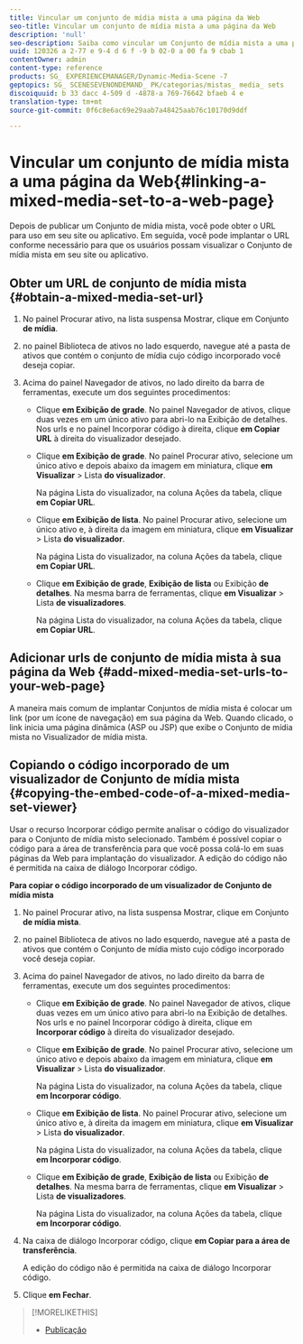 ```yaml
---
title: Vincular um conjunto de mídia mista a uma página da Web
seo-title: Vincular um conjunto de mídia mista a uma página da Web
description: 'null'
seo-description: Saiba como vincular um Conjunto de mídia mista a uma página da Web.
uuid: 120326 a 2-77 e 9-4 d 6 f -9 b 02-0 a 00 fa 9 cbab 1
contentOwner: admin
content-type: reference
products: SG_ EXPERIENCEMANAGER/Dynamic-Media-Scene -7
geptopics: SG_ SCENESEVENONDEMAND_ PK/categorias/mistas_ media_ sets
discoiquuid: b 33 dacc 4-509 d -4878-a 769-76642 bfaeb 4 e
translation-type: tm+mt
source-git-commit: 0f6c8e6ac69e29aab7a48425aab76c10170d9ddf

---
```



# Vincular um conjunto de mídia mista a uma página da Web{#linking-a-mixed-media-set-to-a-web-page}

Depois de publicar um Conjunto de mídia mista, você pode obter o URL para uso em seu site ou aplicativo. Em seguida, você pode implantar o URL conforme necessário para que os usuários possam visualizar o Conjunto de mídia mista em seu site ou aplicativo.

## Obter um URL de conjunto de mídia mista {#obtain-a-mixed-media-set-url}

1. No painel Procurar ativo, na lista suspensa Mostrar, clique em Conjunto **de mídia**.
1. no painel Biblioteca de ativos no lado esquerdo, navegue até a pasta de ativos que contém o conjunto de mídia cujo código incorporado você deseja copiar.
1. Acima do painel Navegador de ativos, no lado direito da barra de ferramentas, execute um dos seguintes procedimentos:

   * Clique **em Exibição de grade**. No painel Navegador de ativos, clique duas vezes em um único ativo para abri-lo na Exibição de detalhes. Nos urls e no painel Incorporar código à direita, clique **em Copiar URL** à direita do visualizador desejado.
   * Clique **em Exibição de grade**. No painel Procurar ativo, selecione um único ativo e depois abaixo da imagem em miniatura, clique **em Visualizar** &gt; Lista **do visualizador**.

      Na página Lista do visualizador, na coluna Ações da tabela, clique **em Copiar URL**.

   * Clique **em Exibição de lista**. No painel Procurar ativo, selecione um único ativo e, à direita da imagem em miniatura, clique **em Visualizar** &gt; Lista **do visualizador**.

      Na página Lista do visualizador, na coluna Ações da tabela, clique **em Copiar URL**.

   * Clique **em Exibição de grade**, **Exibição de lista** ou Exibição **de detalhes**. Na mesma barra de ferramentas, clique **em Visualizar** &gt; Lista **de visualizadores**.

      Na página Lista do visualizador, na coluna Ações da tabela, clique **em Copiar URL**.

## Adicionar urls de conjunto de mídia mista à sua página da Web {#add-mixed-media-set-urls-to-your-web-page}

A maneira mais comum de implantar Conjuntos de mídia mista é colocar um link (por um ícone de navegação) em sua página da Web. Quando clicado, o link inicia uma página dinâmica (ASP ou JSP) que exibe o Conjunto de mídia mista no Visualizador de mídia mista.

## Copiando o código incorporado de um visualizador de Conjunto de mídia mista {#copying-the-embed-code-of-a-mixed-media-set-viewer}

Usar o recurso Incorporar código permite analisar o código do visualizador para o Conjunto de mídia misto selecionado. Também é possível copiar o código para a área de transferência para que você possa colá-lo em suas páginas da Web para implantação do visualizador. A edição do código não é permitida na caixa de diálogo Incorporar código.

**Para copiar o código incorporado de um visualizador de Conjunto de mídia mista**

1. No painel Procurar ativo, na lista suspensa Mostrar, clique em Conjunto **de mídia mista**.
1. no painel Biblioteca de ativos no lado esquerdo, navegue até a pasta de ativos que contém o Conjunto de mídia misto cujo código incorporado você deseja copiar.
1. Acima do painel Navegador de ativos, no lado direito da barra de ferramentas, execute um dos seguintes procedimentos:

   * Clique **em Exibição de grade**. No painel Navegador de ativos, clique duas vezes em um único ativo para abri-lo na Exibição de detalhes. Nos urls e no painel Incorporar código à direita, clique em **Incorporar código** à direita do visualizador desejado.
   * Clique **em Exibição de grade**. No painel Procurar ativo, selecione um único ativo e depois abaixo da imagem em miniatura, clique **em Visualizar** &gt; Lista **do visualizador**.

      Na página Lista do visualizador, na coluna Ações da tabela, clique **em Incorporar código**.

   * Clique **em Exibição de lista**. No painel Procurar ativo, selecione um único ativo e, à direita da imagem em miniatura, clique **em Visualizar** &gt; Lista **do visualizador**.

      Na página Lista do visualizador, na coluna Ações da tabela, clique **em Incorporar código**.

   * Clique **em Exibição de grade**, **Exibição de lista** ou Exibição **de detalhes**. Na mesma barra de ferramentas, clique **em Visualizar** &gt; Lista **de visualizadores**.

      Na página Lista do visualizador, na coluna Ações da tabela, clique **em Incorporar código**.

1. Na caixa de diálogo Incorporar código, clique **em Copiar para a área de transferência**.

   A edição do código não é permitida na caixa de diálogo Incorporar código.

1. Clique **em Fechar**.

>[!MORELIKETHIS]
>
>* [Publicação](publishing-files.md#publishing_files)

